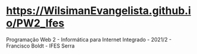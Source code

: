 # https://WilsimanEvangelista.github.io/PW2_Ifes
Programação Web 2 - Informática para Internet Integrado - 2021/2 - Francisco Boldt - IFES Serra
